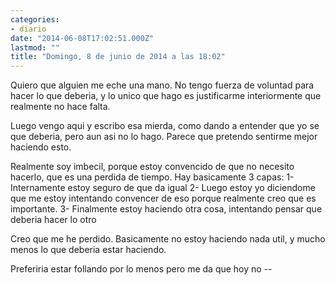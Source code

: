 ```yaml
---
categories:
- diario
date: "2014-06-08T17:02:51.000Z"
lastmod: ""
title: "Domingo, 8 de junio de 2014 a las 18:02"
---
```


Quiero que alguien me eche una mano. No tengo fuerza de voluntad para hacer lo que deberia, y lo unico que hago es justificarme interiormente que realmente no hace falta.


Luego vengo aqui y escribo esa mierda, como dando a entender que yo se que deberia, pero aun asi no lo hago. Parece que pretendo sentirme mejor haciendo esto.

Realmente soy imbecil, porque estoy convencido de que no necesito hacerlo, que es una perdida de tiempo. Hay basicamente 3 capas:
1- Internamente estoy seguro de que da igual
2- Luego estoy yo diciendome que me estoy intentando convencer de eso porque realmente creo que es importante.
3- Finalmente estoy haciendo otra cosa, intentando pensar que deberia hacer lo otro

Creo que me he perdido. Basicamente no estoy haciendo nada util, y mucho menos lo que deberia estar haciendo.

Preferiria estar follando por lo menos pero me da que hoy no --